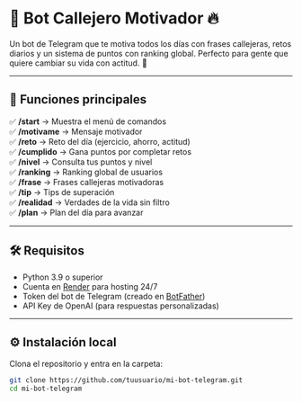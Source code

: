 # 🤖 Bot Callejero Motivador 🔥

Un bot de Telegram que te motiva todos los días con frases callejeras, retos diarios y un sistema de puntos con ranking global. Perfecto para gente que quiere cambiar su vida con actitud. 💪

---

## 🚀 Funciones principales
✅ **/start** → Muestra el menú de comandos  
✅ **/motivame** → Mensaje motivador  
✅ **/reto** → Reto del día (ejercicio, ahorro, actitud)  
✅ **/cumplido** → Gana puntos por completar retos  
✅ **/nivel** → Consulta tus puntos y nivel  
✅ **/ranking** → Ranking global de usuarios  
✅ **/frase** → Frases callejeras motivadoras  
✅ **/tip** → Tips de superación  
✅ **/realidad** → Verdades de la vida sin filtro  
✅ **/plan** → Plan del día para avanzar  

---

## 🛠 Requisitos
- Python 3.9 o superior
- Cuenta en [Render](https://render.com) para hosting 24/7
- Token del bot de Telegram (creado en [BotFather](https://t.me/BotFather))
- API Key de OpenAI (para respuestas personalizadas)

---

## ⚙ Instalación local
Clona el repositorio y entra en la carpeta:
```bash
git clone https://github.com/tuusuario/mi-bot-telegram.git
cd mi-bot-telegram
